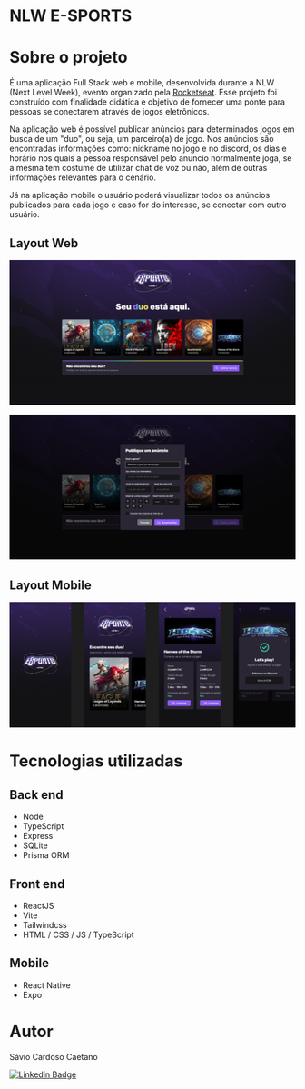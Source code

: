 # NLW E-SPORTS

# Sobre o projeto

É uma aplicação Full Stack web e mobile, desenvolvida durante a NLW (Next Level Week), evento organizado pela [Rocketseat](https://www.rocketseat.com.br "Site da Rocketseat"). Esse projeto foi construído com finalidade didática e objetivo de fornecer uma ponte para pessoas se conectarem através de jogos eletrônicos. 

Na aplicação web é possível publicar anúncios para determinados jogos em busca de um "duo", ou seja, um parceiro(a) de jogo. Nos anúncios são encontradas informações como: nickname no jogo e no discord, os dias e horário nos quais a pessoa responsável pelo anuncio normalmente joga, se a mesma tem costume de utilizar chat de voz ou não, além de outras informações relevantes para o cenário.

Já na aplicação mobile o usuário poderá visualizar todos os anúncios publicados para cada jogo e caso for do interesse, se conectar com outro usuário.

## Layout Web

![Web_1](https://github.com/SavioCaetano/assets/raw/main/assets-nlw-eSports/nlw-eSports-home.png)

![Web_2](https://github.com/SavioCaetano/assets/raw/main/assets-nlw-eSports/nlw-eSports-publishAd.png)

## Layout Mobile

![Web_3](https://github.com/SavioCaetano/assets/raw/main/assets-nlw-eSports/nlw-eSports-mobile.png)

# Tecnologias utilizadas

## Back end

- Node
- TypeScript
- Express
- SQLite
- Prisma ORM

## Front end

- ReactJS
- Vite
- Tailwindcss
- HTML / CSS / JS / TypeScript

## Mobile

- React Native
- Expo

# Autor

Sávio Cardoso Caetano

[![Linkedin Badge](https://img.shields.io/badge/-SavioCaetano-blue?style=flat-square&logo=Linkedin&logoColor=white&link=https://www.linkedin.com/in/savio-c-caetano/)](https://www.linkedin.com/in/savio-c-caetano/)